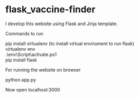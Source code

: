 # flask_vaccine-finder
I develop this website using Flask and Jinja template.

Commands to run

pip install virtualenv (to install virtual enviroment to run flask)\
virtualenv env\
.\env\Script\activate.ps1\
pip install flask


For running the website on browser

python app.py

Now open localhost:3000
